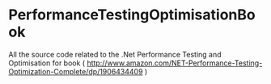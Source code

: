PerformanceTestingOptimisationBook
==================================

All the source code related to the .Net Performance Testing and Optimisation for book ( http://www.amazon.com/NET-Performance-Testing-Optimization-Complete/dp/1906434409 )
